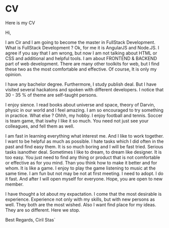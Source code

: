 # CV
Here is my CV

Hi, 

  I am Cir and I am going to become the master in FullStack Development. What is FullStack Development ? Ok, for me it is 
AngularJS and Node.JS. I agree if you say that I am wrong, but now I am not talking about HTML or CSS and additional and 
helpful tools. I am about FRONTEND & BACKEND part of web development. There are many other toolkits for web, but I find 
these two as the most comfortable and effective. Of course, It is only my opinion. 

  I have any bachelor degree. Furthermore, I study publish deal. But I have visited several hackatons and spoken with different developers. I notice that 30 - 35 % of theme are self-taught persons. 
  
  I enjoy sience. I read books about universe and space, theory of Darvin, physic in our world and I feel amazing. I am so 
encouraged to try something in practice. What else ? Ohhh, my hobby. I enjoy football and tennis. Soccer is team game, that iswhy I like it so much. You need not just see your colleagues, and fell them as well.  

  I am fast in learning everything what interest me. And I like to work together. I want to be helpful as much as possible. 
I hate tasks which I did often in the past and find easy them. It is so much boring and I will be fast tried. Serious tasks isanother deal. Sometimes I like to dream, to dream like designer. It is too easy. You just need to find any thing or product
that is not comfortable or effective as for you mind. Than you think how to make it better and for whom. It is like a game. 
I enjoy to play the game listening to music at the same time. I am fun but not may be not at first meeting. I need to adopt.
I do it fast. And after I will open myself for everyone. Hope, you are open to new member.

  I have thought a lot about my expactation. I come that the most desirable is experience. Experience not only with my skills, but with new persons as well. They both are the most wished. Also I want find place for my ideas. They are so different. Here we stop.
  
Best Regards,
Ciril Stas` 

